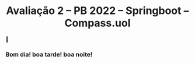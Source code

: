 


<h1 align="center">Avaliação 2 – PB 2022 – Springboot – Compass.uol</h1>
&#128075;<h3>Bom dia! boa tarde! boa noite!</h3>






